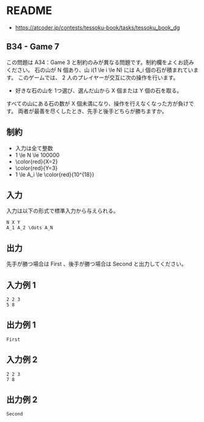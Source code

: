 # README
- <https://atcoder.jp/contests/tessoku-book/tasks/tessoku_book_dg>
## B34 - Game 7
この問題は A34：Game 3 と制約のみが異なる問題です。制約欄をよくお読みください。
石の山が N 個あり、山 i(1 \le i \le N) には A_i 個の石が積まれています。
このゲームでは、 2 人のプレイヤーが交互に次の操作を行います。

* 好きな石の山を 1つ選び、選んだ山から X 個または Y 個の石を取る。

すべての山にある石の数が X 個未満になり、操作を行えなくなった方が負けです。
両者が最善を尽くしたとき、先手と後手どちらが勝ちますか。
## 制約
* 入力は全て整数
* 1 \le N \le 100000
* \color{red}{X=2}
* \color{red}{Y=3}
* 1 \le A_i \le \color{red}{10^{18}}
## 入力
入力は以下の形式で標準入力から与えられる。

```
N X Y
A_1 A_2 \dots A_N
```
## 出力
先手が勝つ場合は First 、後手が勝つ場合は Second と出力してください。
## 入力例 1
```
2 2 3
5 8
```
## 出力例 1
```
First
```
## 入力例 2
```
2 2 3
7 8
```
## 出力例 2
```
Second
```
